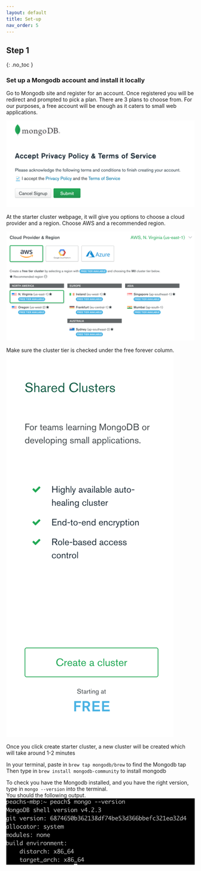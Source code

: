 ```yaml
---
layout: default
title: Set-up 
nav_order: 5
---
```


## Step 1 
{: .no_toc }

### Set up a Mongodb account and install it locally 

Go to Mongodb site and register for an account. Once registered you will be redirect and prompted to pick a plan. There are 3 plans to choose from. For our purposes, a free account will be enough as it caters to small web applications. 

![registration](https://github.com/eswong610/user-guide-docs/blob/gh-pages/register.png "LOGIN")

At the starter cluster webpage, it will give you options to choose a cloud provider and a region. Choose AWS and a recommended region. 

![cloudprovider](https://github.com/eswong610/user-guide-docs/blob/gh-pages/cloudprovider.png "cloud provider")


Make sure the cluster tier is checked under the free forever column. 
![freecluster](https://github.com/eswong610/user-guide-docs/blob/gh-pages/cluster.png "Free cluster")

Once you click create starter cluster, a new cluster will be created which will take around 1-2 minutes 

In your terminal, paste in `brew tap mongodb/brew`    to find the Mongodb tap
Then type in `brew install mongodb-community` to install mongodb

To check you have the Mongodb installed, and you have the right version, type in `mongo --version` into the terminal.  
You should the following output. 
![mongoversion](https://github.com/eswong610/user-guide-docs/blob/gh-pages/assets/images/terminal.png "mongo version terminal")



